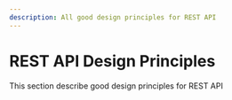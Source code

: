 ```yaml
---
description: All good design principles for REST API
---
```


# REST API Design Principles

This section describe good design principles for REST API

